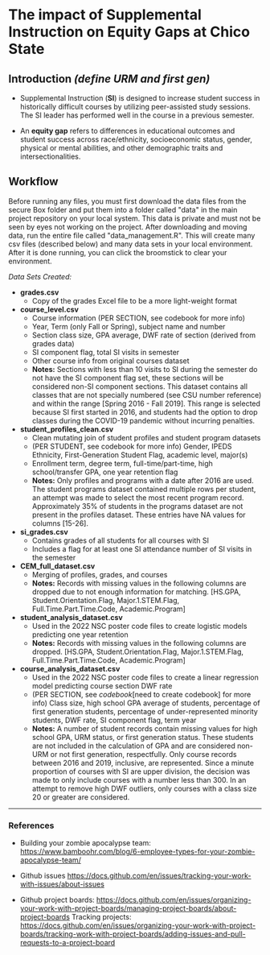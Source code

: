 # The impact of Supplemental Instruction on Equity Gaps at Chico State

## Introduction _(define URM and first gen)_
* Supplemental Instruction (**SI**) is designed to increase student success in historically difficult courses by utilizing peer-assisted study sessions. The SI leader has performed well in the course in a previous semester.

* An **equity gap** refers to differences in educational outcomes and student success across race/ethnicity, socioeconomic status, gender, physical or mental abilities, and other demographic traits and intersectionalities.

## Workflow
Before running any files, you must first download the data files from the secure Box folder and put them into a folder called "data" in the main project repository on your local system. This data is private and must not be seen by eyes not working on the project. After downloading and moving data, run the entire file called "data_management.R". This will create many csv files (described below) and many data sets in your local environment. After it is done running, you can click the broomstick to clear your environment.

_Data Sets Created:_

- **grades.csv**
  - Copy of the grades Excel file to be a more light-weight format
- **course_level.csv**
  - Course information (PER SECTION, see codebook for more info)
  - Year, Term (only Fall or Spring), subject name and number
  - Section class size, GPA average, DWF rate of section (derived from grades data)
  - SI component flag, total SI visits in semester
  - Other course info from original courses dataset
  - **Notes:** Sections with less than 10 visits to SI during the semester do not have the SI component flag set, these sections will be considered non-SI component sections. This dataset contains all classes that are not specially numbered (see CSU number reference) and within the range [Spring 2016 - Fall 2019]. This range is selected because SI first started in 2016, and students had the option to drop classes during the COVID-19 pandemic without incurring penalties.
- **student_profiles_clean.csv**
  - Clean mutating join of student profiles and student program datasets
  - (PER STUDENT, see codebook for more info) Gender, IPEDS Ethnicity, First-Generation Student Flag, academic level, major(s)
  - Enrollment term, degree term, full-time/part-time, high school/transfer GPA, one year retention flag
  - **Notes:** Only profiles and programs with a date after 2016 are used. The student programs dataset contained multiple rows per student, an attempt was made to select the most recent program record. Approximately 35% of students in the programs dataset are not present in the profiles dataset. These entries have NA values for columns [15-26].
- **si_grades.csv**
  - Contains grades of all students for all courses with SI
  - Includes a flag for at least one SI attendance number of SI visits in the semester
- **CEM_full_dataset.csv**
  - Merging of profiles, grades, and courses
  - **Notes:** Records with missing values in the following columns are dropped due to not enough information for matching. [HS.GPA, Student.Orientation.Flag, Major.1.STEM.Flag, Full.Time.Part.Time.Code, Academic.Program]
- **student_analysis_dataset.csv**
  - Used in the 2022 NSC poster code files to create logistic models predicting one year retention
  - **Notes:** Records with missing values in the following columns are dropped. [HS.GPA, Student.Orientation.Flag, Major.1.STEM.Flag, Full.Time.Part.Time.Code, Academic.Program]
- **course_analysis_dataset.csv**
  - Used in the 2022 NSC poster code files to create a linear regression model predicting course section DWF rate
  - (PER SECTION, see _codebook_[need to create codebook] for more info) Class size, high school GPA average of students, percentage of first generation students, percentage of under-represented minority students, DWF rate, SI component flag, term year
  - **Notes:** A number of student records contain missing values for high school GPA, URM status, or first generation status. These students are not included in the calculation of GPA and are considered non-URM or not first generation, respectfully. Only course records between 2016 and 2019, inclusive, are represented. Since a minute proportion of courses with SI are upper division, the decision was made to only include courses with a number less than 300. In an attempt to remove high DWF outliers, only courses with a class size 20 or greater are considered.

-----

### References 
* Building your zombie apocalypse team: https://www.bamboohr.com/blog/6-employee-types-for-your-zombie-apocalypse-team/

* Github issues https://docs.github.com/en/issues/tracking-your-work-with-issues/about-issues
* Github project boards: https://docs.github.com/en/issues/organizing-your-work-with-project-boards/managing-project-boards/about-project-boards 
  Tracking projects: https://docs.github.com/en/issues/organizing-your-work-with-project-boards/tracking-work-with-project-boards/adding-issues-and-pull-requests-to-a-project-board
